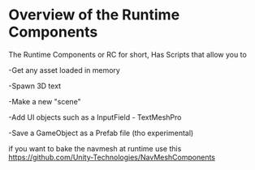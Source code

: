 # Overview of the Runtime Components  

The Runtime Components or RC for short, Has Scripts that allow you to 

-Get any asset loaded in memory 

-Spawn 3D text

-Make a new "scene" 

-Add UI objects such as a InputField - TextMeshPro

-Save a GameObject as a Prefab file (tho experimental)

if you want to bake the navmesh at runtime use this
https://github.com/Unity-Technologies/NavMeshComponents
